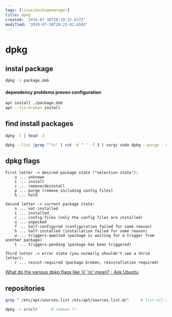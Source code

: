 ```yaml
---
tags: [linux/packagemanager]
title: dpkg
created: '2019-07-30T20:19:32.637Z'
modified: '2019-07-30T20:25:02.659Z'
---
```


# dpkg

## instal package
```sh
dpkg -i package.deb
```
#### dependency problems preven configuration
```sh
apt install ./package.deb
apt --fix-broken install
```

## find install packages
```sh
dpkg -l | head -3

dpkg --list |grep "^rc" | cut -d " " -f 3 | xargs sudo dpkg --purge   # remove marked "rc"
```

## dpkg flags
```
First letter -> desired package state ("selection state"):
    u ... unknown
    i ... install
    r ... remove/deinstall
    p ... purge (remove including config files)
    h ... hold

Second letter -> current package state:
    n ... not-installed
    i ... installed
    c ... config-files (only the config files are installed)
    u ... unpacked
    f ... half-configured (configuration failed for some reason)
    h ... half-installed (installation failed for some reason)
    w ... triggers-awaited (package is waiting for a trigger from another package)
    t ... triggers-pending (package has been triggered)

Third letter -> error state (you normally shouldn't see a thrid letter):
    r ... reinst-required (package broken, reinstallation required)
```
[What do the various dpkg flags like 'ii' 'rc' mean? - Ask Ubuntu](http://askubuntu.com/a/18807)

## repositories
```sh
grep ^ /etc/apt/sources.list /etc/apt/sources.list.d/*     # list-all-repos

dpkg -r srcclr      # remove ?!
```
